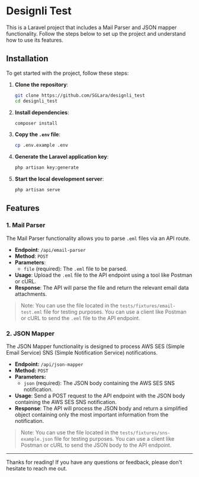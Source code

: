 # Designli Test

This is a Laravel project that includes a Mail Parser and JSON mapper functionality. Follow the steps below to set up the project and understand how to use its features.

## Installation

To get started with the project, follow these steps:

1. **Clone the repository**:
    ```bash
    git clone https://github.com/SGLara/designli_test
    cd designli_test
    ```

2. **Install dependencies**:
    ```bash
    composer install
    ```

3. **Copy the `.env` file**:
    ```bash
    cp .env.example .env
    ```

4. **Generate the Laravel application key**:
    ```bash
    php artisan key:generate
    ```

5. **Start the local development server**:
    ```bash
    php artisan serve
    ```

## Features

### 1. Mail Parser

The Mail Parser functionality allows you to parse `.eml` files via an API route.

- **Endpoint**: `/api/email-parser`
- **Method**: `POST`
- **Parameters**:
  - `file` (required): The `.eml` file to be parsed.
- **Usage**: Upload the `.eml` file to the API endpoint using a tool like Postman or cURL.
- **Response**: The API will parse the file and return the relevant email data attachments.

> Note: You can use the file located in the `tests/fixtures/email-test.eml` file for testing purposes. You can use a client like Postman or cURL to send the `.eml` file to the API endpoint.

### 2. JSON Mapper

The JSON Mapper functionality is designed to process AWS SES (Simple Email Service) SNS (Simple Notification Service) notifications.

- **Endpoint:** `/api/json-mapper` 
- **Method:** `POST`
- **Parameters:**
  - `json` (required): The JSON body containing the AWS SES SNS notification.
- **Usage**: Send a POST request to the API endpoint with the JSON body containing the AWS SES SNS notification.
- **Response**: The API will process the JSON body and return a simplified object containing only the most important information from the notification.

> Note: You can use the file located in the `tests/fixtures/sns-example.json` file for testing purposes. You can use a client like Postman or cURL to send the JSON body to the API endpoint.

---
Thanks for reading! If you have any questions or feedback, please don't hesitate to reach me out.
